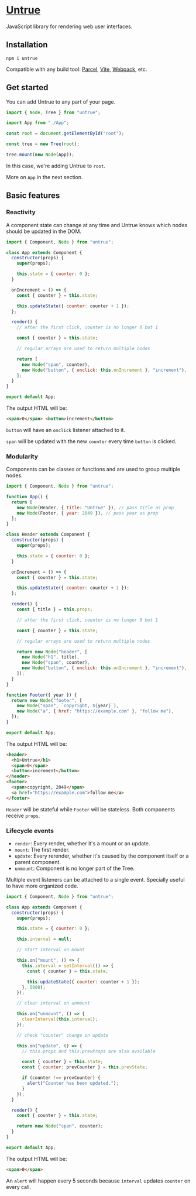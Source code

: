 # [Untrue](https://untrue.dev/)

JavaScript library for rendering web user interfaces.

## Installation

```
npm i untrue
```

Compatible with any build tool: [Parcel](https://parceljs.org/), [Vite](https://vitejs.dev/), [Webpack](https://webpack.js.org/), etc.

## Get started

You can add Untrue to any part of your page.

```js
import { Node, Tree } from "untrue";

import App from "./App";

const root = document.getElementById("root");

const tree = new Tree(root);

tree.mount(new Node(App));
```

In this case, we're adding Untrue to `root`.

More on `App` in the next section.

## Basic features

### Reactivity

A component state can change at any time and Untrue knows which nodes should be updated in the DOM.

```js
import { Component, Node } from "untrue";

class App extends Component {
  constructor(props) {
    super(props);

    this.state = { counter: 0 };
  }

  onIncrement = () => {
    const { counter } = this.state;

    this.updateState({ counter: counter + 1 });
  };

  render() {
    // after the first click, counter is no longer 0 but 1

    const { counter } = this.state;

    // regular arrays are used to return multiple nodes

    return [
      new Node("span", counter),
      new Node("button", { onclick: this.onIncrement }, "increment"),
    ];
  }
}

export default App;
```

The output HTML will be:

```html
<span>0</span> <button>increment</button>
```

`button` will have an `onclick` listener attached to it.

`span` will be updated with the new `counter` every time `button` is clicked.

### Modularity

Components can be classes or functions and are used to group multiple nodes.

```jsx
import { Component, Node } from "untrue";

function App() {
  return [
    new Node(Header, { title: "Untrue" }), // pass title as prop
    new Node(Footer, { year: 2049 }), // pass year as prop
  ];
}

class Header extends Component {
  constructor(props) {
    super(props);

    this.state = { counter: 0 };
  }

  onIncrement = () => {
    const { counter } = this.state;

    this.updateState({ counter: counter + 1 });
  };

  render() {
    const { title } = this.props;

    // after the first click, counter is no longer 0 but 1

    const { counter } = this.state;

    // regular arrays are used to return multiple nodes

    return new Node("header", [
      new Node("h1", title),
      new Node("span", counter),
      new Node("button", { onclick: this.onIncrement }, "increment"),
    ]);
  }
}

function Footer({ year }) {
  return new Node("footer", [
    new Node("span", `copyright, ${year}`),
    new Node("a", { href: "https://example.com" }, "follow me"),
  ]);
}

export default App;
```

The output HTML will be:

```html
<header>
  <h1>Untrue</h1>
  <span>0</span>
  <button>increment</button>
</header>
<footer>
  <span>copyright, 2049</span>
  <a href="https://example.com">follow me</a>
</footer>
```

`Header` will be stateful while `Footer` will be stateless. Both components receive `props`.

### Lifecycle events

- `render`: Every render, whether it's a mount or an update.
- `mount`: The first render.
- `update`: Every rerender, whether it's caused by the component itself or a parent component.
- `unmount`: Component is no longer part of the Tree.

Multiple event listeners can be attached to a single event. Specially useful to have more organized code.

```jsx
import { Component, Node } from "untrue";

class App extends Component {
  constructor(props) {
    super(props);

    this.state = { counter: 0 };

    this.interval = null;

    // start interval on mount

    this.on("mount", () => {
      this.interval = setInterval(() => {
        const { counter } = this.state;

        this.updateState({ counter: counter + 1 });
      }, 5000);
    });

    // clear interval on unmount

    this.on("unmount", () => {
      clearInterval(this.interval);
    });

    // check "counter" change on update

    this.on("update", () => {
      // this.props and this.prevProps are also available

      const { counter } = this.state;
      const { counter: prevCounter } = this.prevState;

      if (counter !== prevCounter) {
        alert("Counter has been updated.");
      }
    });
  }

  render() {
    const { counter } = this.state;

    return new Node("span", counter);
  }
}

export default App;
```

The output HTML will be:

```html
<span>0</span>
```

An `alert` will happen every 5 seconds because `interval` updates `counter` on every call.
